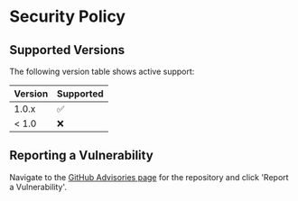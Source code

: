 # Security Policy

## Supported Versions

The following version table shows active support:

| Version | Supported          |
| ------- | ------------------ |
| 1.0.x   | :white_check_mark: |
| < 1.0   | :x:                |

## Reporting a Vulnerability

Navigate to the [GitHub Advisories page](https://github.com/agnaistic/agnai/security/advisories) for the repository and click 'Report a Vulnerability'.
